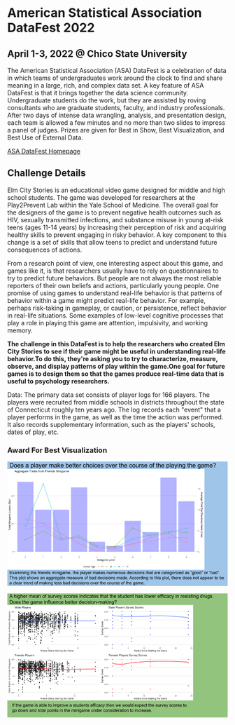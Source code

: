 # American Statistical Association DataFest 2022
## April 1-3, 2022 @ Chico State University

The American Statistical Association (ASA) DataFest is a celebration of data in which teams of undergraduates work around the clock to find and share meaning in a large, rich, and complex data set. A key feature of ASA DataFest is that it brings together the data science community. Undergraduate students do the work, but they are assisted by roving consultants who are graduate students, faculty, and industry professionals. After two days of intense data wrangling, analysis, and presentation design, each team is allowed a few minutes and no more than two slides to impress a panel of judges. Prizes are given for Best in Show, Best Visualization, and Best Use of External Data.

[ASA DataFest Homepage](https://ww2.amstat.org/education/datafest/index.cfm)

## Challenge Details

Elm City Stories is an educational video game designed for middle and high school students. The game was developed for researchers at the Play2Prevent Lab within the Yale School of Medicine. The overall goal for the designers of the game is to prevent negative health outcomes such as HIV, sexually transmitted infections, and substance misuse in young at-risk teens (ages 11-14 years) by increasing their perception of risk and acquiring healthy skills to prevent engaging in risky behavior. A key component to this change is a set of skills that allow teens to predict and understand future consequences of actions.

From a research point of view, one interesting aspect about this game, and games like it, is that researchers usually have to rely on questionnaires to try to predict future behaviors. But people are not always the most reliable reporters of their own beliefs and actions, particularly young people. One promise of using games to understand real-life behavior is that patterns of behavior within a game might predict real-life behavior. For example, perhaps risk-taking in gameplay, or caution, or persistence, reflect behavior in real-life situations. Some examples of low-level cognitive processes that play a role in playing this game are attention, impulsivity, and working memory.

**The challenge in this DataFest is to help the researchers who created Elm City Stories to see if their game might be useful in understanding real-life behavior.To do this, they're asking you to try to characterize, measure, observe, and display patterns of play within the game.One goal for future games is to design them so that the games produce real-time data that is useful to psychology researchers.**

Data: The primary data set consists of player logs for 166 players. The players were recruited from middle schools in districts throughout the state of Connecticut roughly ten years ago. The log records each "event" that a player performs in the game, as well as the time the action was performed. It also records supplementary information, such as the players' schools, dates of play, etc.  

### Award For Best Visualization

![fit](https://github.com/jshifman/DataFest-22/blob/main/DataFest-22-slide1.png?raw=true)


![fi](https://github.com/jshifman/DataFest-22/blob/main/DataFest-22-slide2.png?raw=true)
